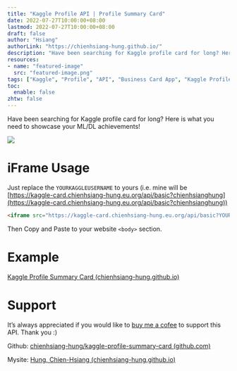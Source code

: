 ```yaml
---
title: "Kaggle Profile API | Profile Summary Card"
date: 2022-07-27T10:00:00+08:00
lastmod: 2022-07-27T10:00:00+08:00
draft: false
author: "Hsiang"
authorLink: "https://chienhsiang-hung.github.io/"
description: "Have been searching for Kaggle profile card for long? Here is what you need to showcase your ML\u002FDL achievements!"
resources:
- name: "featured-image"
  src: "featured-image.png"
tags: ["Kaggle", "Profile", "API", "Business Card App", "Kaggle Profile Api"]
toc:
  enable: false
zhtw: false
---
```

Have been searching for Kaggle profile card for long? Here is what you need to showcase your ML/DL achievements!

![](https://miro.medium.com/max/1400/1*Riggyr8nZMx-xxSp4AuE6A.png)

# iFrame Usage

Just replace the  `YOURKAGGLEUSERNAME`  to yours (i.e. mine will be  [https://kaggle-card.chienhsiang-hung.eu.org/api/basic?chienhsianghung](https://kaggle-card.chienhsiang-hung.eu.org/api/basic?chienhsianghung))
```html
<iframe src="https://kaggle-card.chienhsiang-hung.eu.org/api/basic?YOURKAGGLEUSERNAME" width="100%" height="300" style="border:none; min-width: 800px;"></iframe>
```
Then Copy and Paste to your website  `<body>`  section.

# Example

[Kaggle Profile Summary Card (chienhsiang-hung.github.io)](https://chienhsiang-hung.github.io/kaggle-profile-summary-card/)

# Support

It’s always appreciated if you would like to  [buy me a cofee](https://ko-fi.com/chienhsianghung)  to support this API. Thank you :)

Github:  [chienhsiang-hung/kaggle-profile-summary-card (github.com)](https://github.com/chienhsiang-hung/kaggle-profile-summary-card)

Mysite:  [Hung, Chien-Hsiang (chienhsiang-hung.github.io)](https://chienhsiang-hung.github.io/)